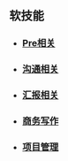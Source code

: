 ## 软技能

- ### [Pre相关](./Pre相关/) 

- ### [沟通相关](./沟通相关/) 

- ### [汇报相关](./汇报相关/) 

- ### [商务写作](./商务写作/) 

- ### [项目管理](./项目管理/) 

